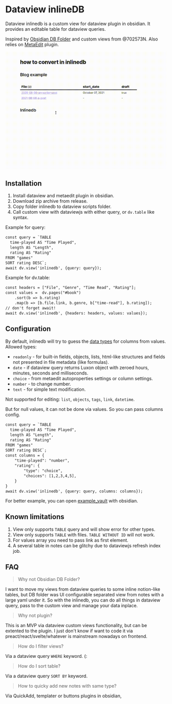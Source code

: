 # Dataview inlineDB

Dataview inlinedb is a custom view for dataview plugin in obsidian. It provides an editable table for dataview queries. 

Inspired by [Obsidian DB Folder](https://github.com/RafaelGB/obsidian-db-folder) and custom views from @702573N. Also relies on [MetaEdit](https://github.com/chhoumann/MetaEdit) plugin.

![Inlinedb showcase](example_vault/dataview-to-inlinedb.gif)

## Installation

1. Install dataview and metaedit plugin in obsidian.
2. Download zip archive from release.
3. Copy folder inlinedb to dataview scripts folder.
4. Call custom view with dataviewjs with either query, or `dv.table` like syntax.

Example for query:
```dataviewjs
const query = `TABLE
  time-played AS "Time Played",
  length AS "Length",
  rating AS "Rating"
FROM "games"
SORT rating DESC`;
await dv.view('inlinedb', {query: query});
```

Example for dv.table:
```dataviewjs
const headers = ["File", "Genre", "Time Read", "Rating"];
const values =  dv.pages("#book")
    .sort(b => b.rating)
    .map(b => [b.file.link, b.genre, b["time-read"], b.rating]);
// don't forget await!
await dv.view('inlinedb', {headers: headers, values: values});
```

## Configuration

By default, inlinedb will try to guess the [data types](https://blacksmithgu.github.io/obsidian-dataview/annotation/types-of-metadata/) for columns from values. 
Allowed types:
- `readonly` - for built-in fields, objects, lists, html-like structures and fields not presented in file metadata (like formulas).
- `date` - if dataview query returns Luxon object with zeroed hours, minutes, seconds and milliseconds.
- `choice` - from metaedit autoproperties settings or column settings.
- `number` - to change number.
- `text` - for simple text modification.

Not supported for editing: `list`, `objects`, `tags`, `link`, `datetime`.

But for null values, it can not be done via values. So you can pass columns config.
```dataviewjs
const query = `TABLE
  time-played AS "Time Played",
  length AS "Length",
  rating AS "Rating"
FROM "games"
SORT rating DESC`;
const columns = {
    "time-played": "number",
    "rating": {
        "type": "choice",
        "choices": [1,2,3,4,5],
    }
}
await dv.view('inlinedb', {query: query, columns: columns});
```

For better example, you can open [example_vault](example_vault/example%20inlinedb.md) with obsidian.

## Known limitations

1. View only supports `TABLE` query and will show error for other types.
2. View only supports `TABLE` with files. `TABLE WITHOUT ID` will not work.
3. For values array you need to pass link as first element.
4. A several table in notes can be glitchy due to dataviewjs refresh index job.

## FAQ

> Why not Obsidian DB Folder?

I want to move my views from dataview queries to some inline notion-like tables, but DB folder was UI configurable separated view from notes with a large yaml under it. So with the inlinedb, you can do all things in dataview query, pass to the custom view and manage your data inplace.

> Why not plugin?

This is an MVP via dataview custom views functionality, but can be extented to the plugin. I just don't know if want to code it via preact/react/svelte/whatever is mainstream nowadays on frontend.

> How do I filter views?

Via a dataview query `WHERE` keyword. (:

> How do I sort table?

Via a dataview query `SORT BY` keyword.

> How to quicky add new notes with same type?

Via QuickAdd, templater or buttons plugins in obsidian,
